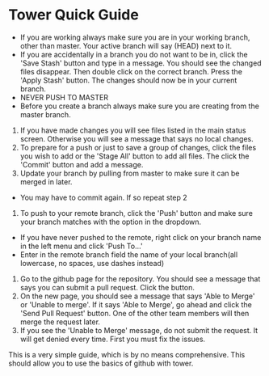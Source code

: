# Tower Quick Guide

- If you are working always make sure you are in your working branch, other than master. Your active branch will say (HEAD) next to it.
- If you are accidentally in a branch you do not want to be in, click the 'Save Stash' button and type in a message. You should see the changed files disappear. Then double click on the correct branch. Press the 'Apply Stash' button. The changes should now be in your current branch. 
- NEVER PUSH TO MASTER
- Before you create a branch always make sure you are creating from the master branch. 

1. If you have made changes you will see files listed in the main status screen. Otherwise you will see a message that says no local changes. 
1. To prepare for a push or just to save a group of changes, click the files you wish to add or the 'Stage All' button to add all files. The click the 'Commit' button and add a message. 
1. Update your branch by pulling from master to make sure it can be merged in later. 
- You may have to commit again. If so repeat step 2
1. To push to your remote branch, click the 'Push' button and make sure your branch matches with the option in the dropdown.
- 	If you have never pushed to the remote, right click on your branch name in the left menu and click 'Push To...'
- 	Enter in the remote branch field the name of your local branch(all lowercase, no spaces, use dashes instead)
1. Go to the github page for the repository. You should see a message that says you can submit a pull request. Click the button. 
1. On the new page, you should see a message that says 'Able to Merge' or 'Unable to merge'. If it says 'Able to Merge', go ahead and click the 'Send Pull Request' button. One of the other team members will then merge the request later. 
1. If you see the 'Unable to Merge' message, do not submit the request. It will get denied every time. First you must fix the issues. 

This is a very simple guide, which is by no means comprehensive. This should allow you to use the basics of github with tower. 


 

